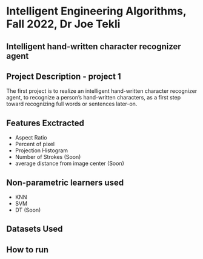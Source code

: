 # Intelligent Engineering Algorithms, Fall 2022, Dr Joe Tekli

## Intelligent hand-written character recognizer agent

## Project Description - project 1
The first project is to realize an intelligent hand-written character recognizer agent, to recognize a person’s hand-written characters, as a first step toward recognizing full words or sentences later-on. 

## Features Exctracted
- Aspect Ratio
- Percent of pixel
- Projection Histogram
- Number of Strokes (Soon)
- average distance from image center (Soon)


## Non-parametric learners used
- KNN
- SVM 
- DT (Soon)

## Datasets Used

## How to run